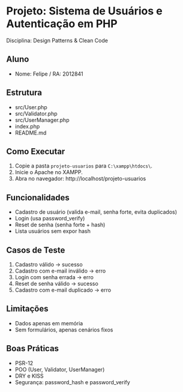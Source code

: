 # Projeto: Sistema de Usuários e Autenticação em PHP

Disciplina: Design Patterns & Clean Code

## Aluno
- Nome: Felipe / RA: 2012841

## Estrutura
- src/User.php
- src/Validator.php
- src/UserManager.php
- index.php
- README.md

## Como Executar
1. Copie a pasta `projeto-usuarios` para `C:\xampp\htdocs\`.
2. Inicie o Apache no XAMPP.
3. Abra no navegador: http://localhost/projeto-usuarios

## Funcionalidades
- Cadastro de usuário (valida e-mail, senha forte, evita duplicados)
- Login (usa password_verify)
- Reset de senha (senha forte + hash)
- Lista usuários sem expor hash

## Casos de Teste
1. Cadastro válido → sucesso
2. Cadastro com e-mail inválido → erro
3. Login com senha errada → erro
4. Reset de senha válido → sucesso
5. Cadastro com e-mail duplicado → erro

## Limitações
- Dados apenas em memória
- Sem formulários, apenas cenários fixos

## Boas Práticas
- PSR-12
- POO (User, Validator, UserManager)
- DRY e KISS
- Segurança: password_hash e password_verify
